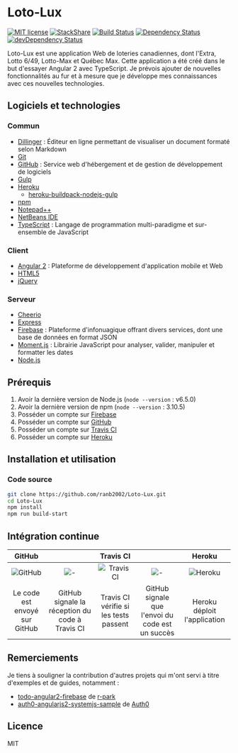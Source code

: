 # Loto-Lux
[![MIT license](http://img.shields.io/badge/license-MIT-brightgreen.svg)](http://opensource.org/licenses/MIT)
[![StackShare](http://img.shields.io/badge/tech-stack-0690fa.svg?style=flat)](http://stackshare.io/ranb2002/loto-lux)
[![Build Status](https://travis-ci.org/ranb2002/Loto-Lux.svg?branch=master)](https://travis-ci.org/ranb2002/Loto-Lux)
[![Dependency Status](https://david-dm.org/ranb2002/loto-lux.svg)](https://david-dm.org/ranb2002/loto-lux)
[![devDependency Status](https://david-dm.org/ranb2002/loto-lux/dev-status.svg)](https://david-dm.org/ranb2002/loto-lux#info=devDependencies)

Loto-Lux est une application Web de loteries canadiennes, dont l'Extra, Lotto 6/49, Lotto-Max et Québec Max. Cette application a été créé dans le but d'essayer Angular 2 avec TypeScript. Je prévois ajouter de nouvelles fonctionnalités au fur et à mesure que je développe mes connaissances avec ces nouvelles technologies.

## Logiciels et technologies
### Commun
* [Dillinger] : Éditeur en ligne permettant de visualiser un document formaté selon Markdown
* [Git]
* [GitHub] : Service web d'hébergement et de gestion de développement de logiciels
* [Gulp]
* [Heroku]
  * [heroku-buildpack-nodejs-gulp](https://github.com/appstack/heroku-buildpack-nodejs-gulp)
* [npm]
* [Notepad++]
* [NetBeans IDE]
* [TypeScript] : Langage de programmation multi-paradigme et sur-ensemble de JavaScript

### Client
  * [Angular 2] : Plateforme de développement d'application mobile et Web
  * [HTML5]
  * [jQuery]

### Serveur
  * [Cheerio]
  * [Express]
  * [Firebase] : Plateforme d'infonuagique offrant divers services, dont une base de données en format JSON
  * [Moment.js] : Librairie JavaScript pour analyser, valider, manipuler et formatter les dates
  * [Node.js]

## Prérequis

1. Avoir la dernière version de Node.js (```node --version``` : v6.5.0)
2. Avoir la dernière version de npm (```node --version``` : 3.10.5)
3. Posséder un compte sur [Firebase]
4. Posséder un compte sur [GitHub]
5. Posséder un compte sur [Travis CI]
6. Posséder un compte sur [Heroku]

## Installation et utilisation
### Code source
```bash
git clone https://github.com/ranb2002/Loto-Lux.git
cd Loto-Lux
npm install
npm run build-start
```

## Intégration continue
| GitHub                 |   | Travis CI                   |   | Heroku                 |
|:----------------------:|:-:|:---------------------------:|:-:|:----------------------:|
| ![GitHub][ImageGitHub] | ![-] | ![Travis CI][ImageTravisCI] | ![-] | ![Heroku][ImageHeroku] |
| Le code est envoyé sur GitHub | GitHub signale la réception du code à Travis CI | Travis CI vérifie si les tests passent | GitHub signale que l'envoi du code est un succès | Heroku déploit l'application

[ImageGitHub]: <http://www.datanucleus.org/images/GitHub-Mark-64px.png>
[ImageTravisCI]: <https://avatars.githubusercontent.com/u/639823?v=3&s=64>
[ImageHeroku]: <https://avatars.githubusercontent.com/u/23211?v=3&s=64>
[-]: <http://findicons.com/files/icons/2427/retina/64/arrow_circle_right.png>

## Remerciements
Je tiens à souligner la contribution d'autres projets qui m'ont servi à titre d'exemples et de guides, notamment :
- [todo-angular2-firebase](https://github.com/r-park/todo-angular2-firebase) de [r-park](https://github.com/r-park)
- [auth0-angularjs2-systemjs-sample](https://github.com/auth0-samples/auth0-angularjs2-systemjs-sample) de [Auth0](https://github.com/auth0-samples)

## Licence

MIT

[Angular 2]: <https://angular.io/>
[Cheerio]: <https://cheerio.js.org/>
[Dillinger]: <http://dillinger.io/>
[Express]: <http://expressjs.com/>
[Firebase]: <https://firebase.google.com/>
[GitHub]: <https://github.com/>
[Git]: <https://git-scm.com/>
[Gulp]: <http://gulpjs.com/>
[Heroku]: <https://www.heroku.com/>
[HTML5]: <https://developer.mozilla.org/fr/docs/Web/Guide/HTML/HTML5>
[jQuery]: <https://jquery.com/>
[Moment.js]: <http://momentjs.com/>
[NetBeans IDE]: <https://netbeans.org/>
[Node.js]: <https://nodejs.org/en/>
[Notepad++]: <https://notepad-plus-plus.org/>
[npm]: <https://www.npmjs.com/>
[Travis CI]: <https://travis-ci.com/>
[TypeScript]: <https://www.typescriptlang.org/>
